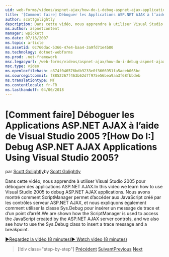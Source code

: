 ```yaml
---
uid: web-forms/videos/aspnet-ajax/how-do-i-debug-aspnet-ajax-applications-using-visual-studio-2005
title: '[Comment faire] Déboguer les Applications ASP.NET AJAX à l’aide de Visual Studio 2005 ? | Microsoft Docs'
author: scottgolightly
description: Dans cette vidéo, nous apprendre à utiliser Visual Studio 2005 pour déboguer des applications ASP.NET AJAX. Nous avons montré comment ScriptManager sert à accéder à JavaScript...
ms.author: aspnetcontent
manager: wpickett
ms.date: 07/16/2007
ms.topic: article
ms.assetid: 0c766dac-5366-47e4-baa4-3a9fd71e4b80
ms.technology: dotnet-webforms
ms.prod: .net-framework
msc.legacyurl: /web-forms/videos/aspnet-ajax/how-do-i-debug-aspnet-ajax-applications-using-visual-studio-2005
msc.type: video
ms.openlocfilehash: c874f046576bdb9233e0f3666951fa5aeeb065bc
ms.sourcegitcommit: f8852267f463b62d7f975e56bea9aa3f68fbbdeb
ms.translationtype: MT
ms.contentlocale: fr-FR
ms.lasthandoff: 04/06/2018
---
```

<a name="how-do-i-debug-aspnet-ajax-applications-using-visual-studio-2005"></a><span data-ttu-id="f3bb7-105">[Comment faire] Déboguer les Applications ASP.NET AJAX à l’aide de Visual Studio 2005 ?</span><span class="sxs-lookup"><span data-stu-id="f3bb7-105">[How Do I:] Debug ASP.NET AJAX Applications Using Visual Studio 2005?</span></span>
====================
<span data-ttu-id="f3bb7-106">par [Scott Golightly](https://github.com/scottgolightly)</span><span class="sxs-lookup"><span data-stu-id="f3bb7-106">by [Scott Golightly](https://github.com/scottgolightly)</span></span>

<span data-ttu-id="f3bb7-107">Dans cette vidéo, nous apprendre à utiliser Visual Studio 2005 pour déboguer des applications ASP.NET AJAX.</span><span class="sxs-lookup"><span data-stu-id="f3bb7-107">In this video we learn how to use Visual Studio 2005 to debug ASP.NET AJAX applications.</span></span> <span data-ttu-id="f3bb7-108">Nous avons montré comment ScriptManager permet d’accéder aux JavaScript créé par les contrôles serveur ASP.NET AJAX, et nous expliquons également comment utiliser la classe Sys.Debug pour insérer un message de trace et d’un point d’arrêt.</span><span class="sxs-lookup"><span data-stu-id="f3bb7-108">We are shown how the ScriptManager is used to access the JavaScript created by the ASP.NET AJAX server controls, and we also see how to use the Sys.Debug class to insert a trace message and a breakpoint.</span></span>

[<span data-ttu-id="f3bb7-109">&#9654;Regardez la vidéo (8 minutes)</span><span class="sxs-lookup"><span data-stu-id="f3bb7-109">&#9654; Watch video (8 minutes)</span></span>](https://channel9.msdn.com/Blogs/ASP-NET-Site-Videos/how-do-i-debug-aspnet-ajax-applications-using-visual-studio-2005)

> [!div class="step-by-step"]
> <span data-ttu-id="f3bb7-110">[Précédent](how-do-i-use-the-aspnet-ajax-profile-services.md)
> [Suivant](how-do-i-build-a-custom-aspnet-ajax-server-control.md)</span><span class="sxs-lookup"><span data-stu-id="f3bb7-110">[Previous](how-do-i-use-the-aspnet-ajax-profile-services.md)
[Next](how-do-i-build-a-custom-aspnet-ajax-server-control.md)</span></span>
